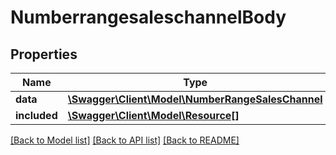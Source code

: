 # NumberrangesaleschannelBody

## Properties
Name | Type | Description | Notes
------------ | ------------- | ------------- | -------------
**data** | [**\Swagger\Client\Model\NumberRangeSalesChannel**](NumberRangeSalesChannel.md) |  | [optional] 
**included** | [**\Swagger\Client\Model\Resource[]**](Resource.md) |  | [optional] 

[[Back to Model list]](../../README.md#documentation-for-models) [[Back to API list]](../../README.md#documentation-for-api-endpoints) [[Back to README]](../../README.md)

